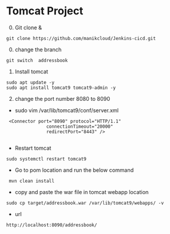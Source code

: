 # Tomcat Project 
0. Git clone & 

```
git clone https://github.com/manikcloud/Jenkins-cicd.git
```

00. change the branch

```
git switch  addressbook  
```
1. Install tomcat
 ```
sudo apt update -y
sudo apt install tomcat9 tomcat9-admin -y

```
2. change the port number 8080 to 8090

- sudo vim  /var/lib/tomcat9/conf/server.xml

```
 <Connector port="8090" protocol="HTTP/1.1"
               connectionTimeout="20000"
               redirectPort="8443" />


```

- Restart tomcat

``` 
sudo systemctl restart tomcat9

```
- Go to pom location and run the below command

```
 mvn clean install 
```
- copy and paste the war file in tomcat webapp location 
```
sudo cp target/addressbook.war /var/lib/tomcat9/webapps/ -v
```

- url 
```
http://localhost:8090/addressbook/

```


